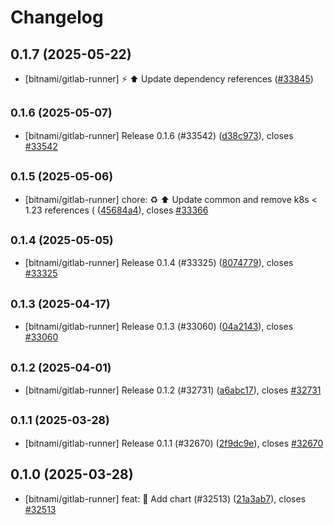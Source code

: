 # Changelog

## 0.1.7 (2025-05-22)

* [bitnami/gitlab-runner] :zap: :arrow_up: Update dependency references ([#33845](https://github.com/bitnami/charts/pull/33845))

## <small>0.1.6 (2025-05-07)</small>

* [bitnami/gitlab-runner] Release 0.1.6 (#33542) ([d38c973](https://github.com/bitnami/charts/commit/d38c973e311bc5f4a7680bb4fc1c0ece166d093a)), closes [#33542](https://github.com/bitnami/charts/issues/33542)

## <small>0.1.5 (2025-05-06)</small>

* [bitnami/gitlab-runner] chore: :recycle: :arrow_up: Update common and remove k8s < 1.23 references ( ([45684a4](https://github.com/bitnami/charts/commit/45684a43de8c36d10cf147d332f5205fb3f9e187)), closes [#33366](https://github.com/bitnami/charts/issues/33366)

## <small>0.1.4 (2025-05-05)</small>

* [bitnami/gitlab-runner] Release 0.1.4 (#33325) ([8074779](https://github.com/bitnami/charts/commit/8074779bfb292239e7267b80655026b9c61cb156)), closes [#33325](https://github.com/bitnami/charts/issues/33325)

## <small>0.1.3 (2025-04-17)</small>

* [bitnami/gitlab-runner] Release 0.1.3 (#33060) ([04a2143](https://github.com/bitnami/charts/commit/04a214358e8fde59c68ca709d81f0b0da6b919c0)), closes [#33060](https://github.com/bitnami/charts/issues/33060)

## <small>0.1.2 (2025-04-01)</small>

* [bitnami/gitlab-runner] Release 0.1.2 (#32731) ([a6abc17](https://github.com/bitnami/charts/commit/a6abc177b589876309abf9e31178f769672ed710)), closes [#32731](https://github.com/bitnami/charts/issues/32731)

## <small>0.1.1 (2025-03-28)</small>

* [bitnami/gitlab-runner] Release 0.1.1 (#32670) ([2f9dc9e](https://github.com/bitnami/charts/commit/2f9dc9ee556d69c1a9eee6c7892b30142f07abb7)), closes [#32670](https://github.com/bitnami/charts/issues/32670)

## 0.1.0 (2025-03-28)

* [bitnami/gitlab-runner] feat: :tada: Add chart (#32513) ([21a3ab7](https://github.com/bitnami/charts/commit/21a3ab7fee7556e49d96bef57c0880d2d2d068ed)), closes [#32513](https://github.com/bitnami/charts/issues/32513)
